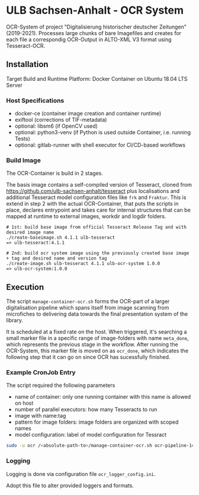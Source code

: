 # ULB Sachsen-Anhalt - OCR System

OCR-System of project "Digitalisierung historischer deutscher Zeitungen" (2019-2021). Processes large chunks of bare Imagefiles and creates for each file a correspondig OCR-Output in ALTO-XML V3 format using Tesseract-OCR.

## Installation

Target Build and Runtime Platform: Docker Container on Ubuntu 18.04 LTS Server

### Host Specifications

* docker-ce (container image creation and container runtime)
* exiftool (corrections of TIF-metadata)
* optional: libsm6 (if OpenCV used)
* optional: python3-venv (if Python is used outside Container, i.e. running Tests)
* optional: gitlab-runner with shell executor for CI/CD-based workflows

### Build Image

The OCR-Container is build in 2 stages.

The basis image contains a self-compiled version of Tesseract, cloned from <https://github.com/ulb-sachsen-anhalt/tesseract> plus localisations and additional Tesseract model configuration files like `frk` and `Fraktur`. This is extend in step 2 with the actual OCR-Container, that puts the scripts in place, declares entrypoint and takes care for internal structures that can be mapped at runtime to external images, workdir and logdir folders.

```shell
# 1st: build base image from official Tesseract Release Tag and with desired image name
./create-baseimage.sh 4.1.1 ulb-tesseract
=> ulb-tesseract:4.1.1

# 2nd: build ocr system image using the previously created base image + tag and desired name and version tag
./create-image.sh ulb-tesseract 4.1.1 ulb-ocr-system 1.0.0
=> ulb-ocr-system:1.0.0

```

## Execution

The script `manage-container-ocr.sh` forms the OCR-part of a larger digitalisation pipeline which spans itself from image scanning from microfiches to delivering data towards the final presentation system of the library.

It is scheduled at a fixed rate on the host. When triggered, it's searching a small marker file in a specific range of image-folders with name `meta_done`, which represents the previous stage in the workflow. After running the OCR-System, this marker file is moved on as `ocr_done`, which indicates the following step that it can go on since OCR has sucessfully finished.

### Example CronJob Entry

The script required the following parameters

* name of container: only one running container with this name is allowed on host
* number of parallel executors: how many Tesseracts to run
* image with name:tag
* pattern for image folders: image folders are organized with scoped names
* model configuration: label of model configuration for Tessract

```bash
sudo -u ocr /<absolute-path-to>/manage-container-ocr.sh ocr-pipeline-14 14 ulb-ocr-pipeline:1.0.6 "/data/ocr/${PPN_SAALEBOTE}_J_01*" frk | logger -t CRON_OCR
```

### Logging

Logging is done via configuration file `ocr_logger_config.ini`.

Adopt this file to alter provided loggers and formats.
